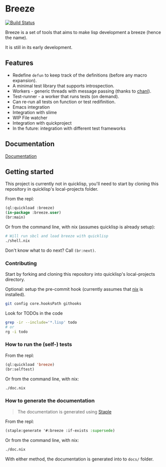 # Breeze

[![Build Status](https://travis-ci.org/fstamour/breeze.svg?branch=master)](https://travis-ci.org/fstamour/breeze)

Breeze is a set of tools that aims to make lisp development a breeze (hence the name).

It is still in its early development.

## Features

* Redefine `defun` to keep track of the definitions (before any macro expansion).
* A minimal test library that supports introspection.
* Workers - generic threads with message passing (thanks to [chanl](https://github.com/zkat/chanl)).
* Test-runner - a worker that runs tests (on demand).
* Can re-run all tests on function or test redifinition.
* Emacs integration
* Integration with slime
* WIP File watcher
* Integration with quickproject
* In the future: integration with different test frameworks

## Documentation

[Documentation](https://htmlpreview.github.io/?https://github.com/fstamour/breeze/blob/master/docs/index.html)

## Getting started

This project is currently not in quicklisp, you'll need to start by
cloning this repository in quicklisp's local-projects folder.

From the repl:

```lisp
(ql:quickload :breeze)
(in-package :breeze.user)
(br:main)
```
Or from the command line, with nix (assumes quicklisp is already setup):

```sh
# Will run sbcl and load breeze with quicklisp
./shell.nix
```

Don't know what to do next? Call `(br:next)`.

### Contributing

Start by forking and cloning this repository into quicklisp's
local-projects directory.

Optional: setup the pre-commit hook (currently assumes that
[nix](https://nixos.org/) is installed).

```sh
git config core.hooksPath githooks
```

Look for TODOs in the code

```sh
grep -ir --include='*.lisp' todo
# or
rg -i todo
```

### How to run the (self-) tests

From the repl:

```lisp
(ql:quickload 'breeze)
(br:selftest)
```

Or from the command line, with nix:

```sh
./doc.nix
```

### How to generate the documentation

> The documentation is generated using [Staple](https://shinmera.github.io/staple/)

From the repl:

```lisp
(staple:generate '#:breeze :if-exists :supersede)
```

Or from the command line, with nix:

```sh
./doc.nix
```

With either method, the documentation is generated into to `docs/`
folder.
```
